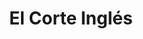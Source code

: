 ---
title: "El Corte Inglés"
url: /madrid/el-corte-ingles-calle-de-goya/
shop: grandes almacenes
---